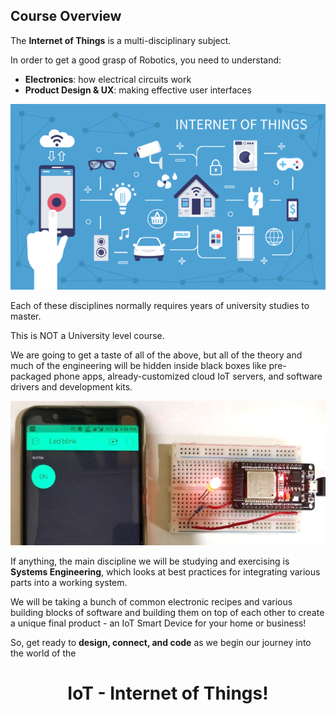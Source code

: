Course Overview
---

The **Internet of Things** is a multi-disciplinary subject.

In order to get a good grasp of Robotics, you need to understand:

- **Electronics**: how electrical circuits work
- **Product Design & UX**: making effective user interfaces

![](images/IOT.png)

Each of these disciplines normally requires years of university studies to master.  

This is NOT a University level course.

We are going to get a taste of all of the above, but all of the theory and much of the engineering will be hidden inside black boxes like pre-packaged phone apps, already-customized cloud IoT servers, and software drivers and development kits.

![](images/espkit.jpg)

If anything, the main discipline we will be studying and exercising is **Systems Engineering**, which looks at best practices for integrating various parts into a working system.

We will be taking a bunch of common electronic recipes and various building blocks of software and building them on top of each other to create a unique final product - an IoT Smart Device for your home or business!

So, get ready to **design, connect, and code** as we begin our journey into the world of the

<center><h1>IoT - Internet of Things!</h1></center>
